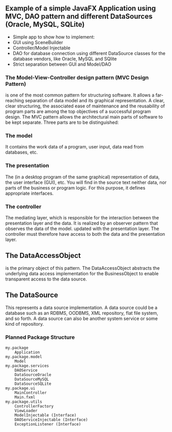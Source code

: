 ## Example of a simple JavaFX Application using MVC, DAO pattern and different DataSources (Oracle, MySQL, SQLite)
* Simple app to show how to implement:
 * GUI using SceneBuilder
 * Controller/Model Injectable
 * DAO for database connection using different DataSource classes for the database vendors, like Oracle, MySQL and SQlite
 * Strict separation between GUI and Model/DAO
 
### The Model-View-Controller design pattern (MVC Design Pattern)
is one of the most common pattern for structuring software. It allows a far-reaching separation of data model and its graphical representation.
A clear, clear structuring, the associated ease of maintenance and the reusability of program parts are among the top objectives of a successful program design. The MVC pattern allows the architectural main parts of software to be kept separate. Three parts are to be distinguished:
### The model
It contains the work data of a program, user input, data read from databases, etc.
### The presentation
The (in a desktop program of the same graphical) representation of data, the user interface (GUI), etc. You will find in the source text neither data, nor parts of the business or program logic. For this purpose, it defines appropriate interfaces.
### The controller
The mediating layer, which is responsible for the interaction between the presentation layer and the data. It is realized by an observer pattern that observes the data of the model. updated with the presentation layer. The controller must therefore have access to both the data and the presentation layer.

## The DataAccessObject
is the primary object of this pattern. The DataAccessObject abstracts the underlying data access implementation for the BusinessObject to enable transparent access to the data source.
## The DataSource
This represents a data source implementation. A data source could be a database such as an RDBMS, OODBMS, XML repository, flat file system, and so forth. A data source can also be another system service or some kind of repository.

 ### Planned Package Structure
```
my.package
    Application
my.package.model
    Model
my.package.services
    DAOService
    DataSourceOracle
    DataSourceMySQL
    DataSourceSQLite
my.package.ui
    MainController
    Main.fxml    
my.package.utils
    ControllerFactory
    ViewLoader
    ModelInjectable (Interface)
    DAOServiceInjectable (Interface)
    ExceptionListener (Interface)
```
